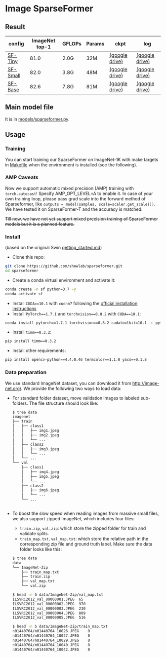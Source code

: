 # Image SparseFormer

## Result
| config                                    | ImageNet top-1 | GFLOPs | Params | ckpt   | log |
|-------------------------------------------|----------------|--------|--------|--------|-----|
| [SF-Tiny](./configs/sparseformer_t.yaml)  | 81.0           | 2.0G   | 32M    | [(google drive)](https://drive.google.com/file/d/1ldsK-8ZaJ0vz1uzGzXAmJGnAwvTe0Kcl/view?usp=drive_link) | [(google drive)](https://drive.google.com/file/d/1_ZSiv3nnipuESOT7uIMJ3qh2NxIGi22d/view?usp=drive_link) |
| [SF-Small](./configs/sparseformer_s.yaml) | 82.0           | 3.8G   | 48M    | [(google drive)](https://drive.google.com/file/d/1YqzEeMWdg9VQUunj_d6M0NWlTqfdxRC2/view?usp=drive_link) | [(google drive)](https://drive.google.com/file/d/1dltCAXE3lxiFb3WKooAJVXhCDXztQczc/view?usp=drive_link) |
| [SF-Base](./configs/sparseformer_b.yaml)  | 82.6           | 7.8G   | 81M    | [(google drive)](https://drive.google.com/file/d/1Ko_lBXnX_fWDh5b9lkwEEvYIt11Q5pOD/view?usp=drive_link) | [(google drive)](https://drive.google.com/file/d/1LSaHYG5MrVSLXF2xcwwPhrdnWEqfjrV6/view?usp=drive_link) |
## Main model file
It is in [models/sparseformer.py](./models/sparseformer.py).
## Usage
### Training
You can start training our SparseFormer on ImageNet-1K with make targets in [Makefile](./Makefile) when the environment is installed (see the following).

### AMP Caveats
Now we support automatic mixed precision (AMP) training with `torch.autocast`! Specify AMP_OPT_LEVEL=A to enable it. In case of your own training loop, please pass grad scale into the forward method of Sparseformer, like `outputs = model(samples, scale=scaler.get_scale())`. We have tested it on SparseFormer-T and the accuracy is matched.

~~Till now, we have not yet support mixed precision training of SparseFormer models but it is a planned feature.~~

### Install
(based on the original Swin [getting_started.md](https://github.com/microsoft/Swin-Transformer/blob/main/get_started.md))

- Clone this repo:

```bash
git clone https://github.com/showlab/sparseformer.git
cd sparseformer
```

- Create a conda virtual environment and activate it:

```bash
conda create -n sf python=3.7 -y
conda activate sf
```

- Install `CUDA==10.1` with `cudnn7` following
  the [official installation instructions](https://docs.nvidia.com/cuda/cuda-installation-guide-linux/index.html)
- Install `PyTorch==1.7.1` and `torchvision==0.8.2` with `CUDA==10.1`:

```bash
conda install pytorch==1.7.1 torchvision==0.8.2 cudatoolkit=10.1 -c pytorch
```

- Install `timm==0.3.2`:

```bash
pip install timm==0.3.2
```

- Install other requirements:

```bash
pip install opencv-python==4.4.0.46 termcolor==1.1.0 yacs==0.1.8
```

### Data preparation

We use standard ImageNet dataset, you can download it from http://image-net.org/. We provide the following two ways to
load data:

- For standard folder dataset, move validation images to labeled sub-folders. The file structure should look like:
  ```bash
  $ tree data
  imagenet
  ├── train
  │   ├── class1
  │   │   ├── img1.jpeg
  │   │   ├── img2.jpeg
  │   │   └── ...
  │   ├── class2
  │   │   ├── img3.jpeg
  │   │   └── ...
  │   └── ...
  └── val
      ├── class1
      │   ├── img4.jpeg
      │   ├── img5.jpeg
      │   └── ...
      ├── class2
      │   ├── img6.jpeg
      │   └── ...
      └── ...
 
  ```
- To boost the slow speed when reading images from massive small files, we also support zipped ImageNet, which includes
  four files:
    - `train.zip`, `val.zip`: which store the zipped folder for train and validate splits.
    - `train_map.txt`, `val_map.txt`: which store the relative path in the corresponding zip file and ground truth
      label. Make sure the data folder looks like this:

  ```bash
  $ tree data
  data
  └── ImageNet-Zip
      ├── train_map.txt
      ├── train.zip
      ├── val_map.txt
      └── val.zip
  
  $ head -n 5 data/ImageNet-Zip/val_map.txt
  ILSVRC2012_val_00000001.JPEG	65
  ILSVRC2012_val_00000002.JPEG	970
  ILSVRC2012_val_00000003.JPEG	230
  ILSVRC2012_val_00000004.JPEG	809
  ILSVRC2012_val_00000005.JPEG	516
  
  $ head -n 5 data/ImageNet-Zip/train_map.txt
  n01440764/n01440764_10026.JPEG	0
  n01440764/n01440764_10027.JPEG	0
  n01440764/n01440764_10029.JPEG	0
  n01440764/n01440764_10040.JPEG	0
  n01440764/n01440764_10042.JPEG	0
  ```

